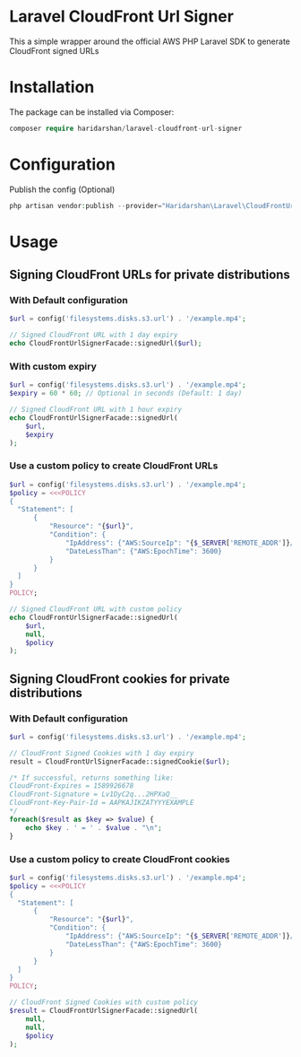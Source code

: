 # Laravel CloudFront Url Signer
This a simple wrapper around the official AWS PHP Laravel SDK to generate CloudFront signed URLs


# Installation
The package can be installed via Composer:

```php
composer require haridarshan/laravel-cloudfront-url-signer
```

# Configuration
Publish the config (Optional)

```php
php artisan vendor:publish --provider="Haridarshan\Laravel\CloudFrontUrlSigner\CloudFrontUrlSignerServiceProvider"
```

# Usage

## Signing CloudFront URLs for private distributions

### With Default configuration 
```php
$url = config('filesystems.disks.s3.url') . '/example.mp4';

// Signed CloudFront URL with 1 day expiry
echo CloudFrontUrlSignerFacade::signedUrl($url);
```

### With custom expiry
```php
$url = config('filesystems.disks.s3.url') . '/example.mp4';
$expiry = 60 * 60; // Optional in seconds (Default: 1 day)

// Signed CloudFront URL with 1 hour expiry
echo CloudFrontUrlSignerFacade::signedUrl(
    $url,
    $expiry
);
```

### Use a custom policy to create CloudFront URLs
```php
$url = config('filesystems.disks.s3.url') . '/example.mp4';
$policy = <<<POLICY
{
  "Statement": [
      {
          "Resource": "{$url}",
          "Condition": {
              "IpAddress": {"AWS:SourceIp": "{$_SERVER['REMOTE_ADDR']}/32"},
              "DateLessThan": {"AWS:EpochTime": 3600}
          }
      }
  ]
}
POLICY;

// Signed CloudFront URL with custom policy 
echo CloudFrontUrlSignerFacade::signedUrl(
    $url,
    null,
    $policy
);
```

## Signing CloudFront cookies for private distributions

### With Default configuration 

```php
$url = config('filesystems.disks.s3.url') . '/example.mp4';

// CloudFront Signed Cookies with 1 day expiry
result = CloudFrontUrlSignerFacade::signedCookie($url);

/* If successful, returns something like:
CloudFront-Expires = 1589926678
CloudFront-Signature = Lv1DyC2q...2HPXaQ__
CloudFront-Key-Pair-Id = AAPKAJIKZATYYYEXAMPLE
*/
foreach($result as $key => $value) {
    echo $key . ' = ' . $value . "\n";
}
```

### Use a custom policy to create CloudFront cookies
```php
$url = config('filesystems.disks.s3.url') . '/example.mp4';
$policy = <<<POLICY
{
  "Statement": [
      {
          "Resource": "{$url}",
          "Condition": {
              "IpAddress": {"AWS:SourceIp": "{$_SERVER['REMOTE_ADDR']}/32"},
              "DateLessThan": {"AWS:EpochTime": 3600}
          }
      }
  ]
}
POLICY;

// CloudFront Signed Cookies with custom policy 
$result = CloudFrontUrlSignerFacade::signedUrl(
    null,
    null,
    $policy
);
```